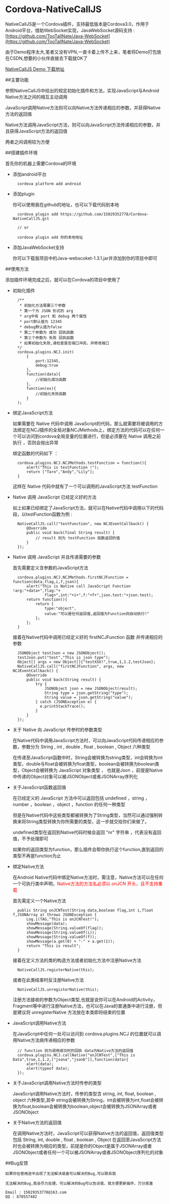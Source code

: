
# Cordova-NativeCallJS

NativeCallJS是一个Cordova插件，支持最低版本是Cordova3.0，作用于Android平台，借助WebSocket实现，JavaWebSocket源码支持 : [https://github.com/TooTallNate/Java-WebSocket](https://github.com/TooTallNate/Java-WebSocket)

由于Demo程序太大,笔者又没有VPN,一直卡着上传不上来，笔者将Demo打包放在CSDN,想要的小伙伴直接去下载就OK了

[NativeCallJS Demo 下载地址](http://download.csdn.net/detail/yangjizhao/9614707)

##主要功能

参照NativeCallJS中给出的规定初始化插件和方法，实现JavaScript与Android Native方法之间的相互主动调用

JavaScript调用Native方法则可以向Native方法传递相应的参数，并获得Native方法的返回值

Native方法调用JavaScript方法，则可以向JavaScript方法传递相应的参数，并且获得JavaScript方法的返回值

两者之间调用较为方便

##搭建插件环境

首先你的机器上需要Cordova的环境

- 添加android平台

	

		cordova platform add android
	

- 添加plugin
  
	你可以使用我在github的地址，也可以下载代码到本地
	
	
		
		cordova plugin add https://github.com/15029352778/Cordova-NativeCallJS.git
		
		// or
		
		cordova plugin add 你的本地地址

	
- 添加JavaWebSocket支持
	
	你可以下载我项目中的Java-webscoket-1.3.1.jar并添加到你的项目中即可


##使用方法
	
添加插件环境完成之后，就可以在Cordova的项目中使用了

- 初始化插件
	
		/**
		 * 初始化方法需要三个参数
		 * 第一个为 JSON 形式的 arg
		 * arg中有 port 和 debug 两个属性
		 * port默认值为 12345
		 * debug默认值为false
		 * 第二个参数为 成功 回执函数
		 * 第三个参数为 失败 回执函数
		 * 如果初始化失败,请检查是否端口冲突，并修改端口 
		*/
		cordova.plugins.NCJ.init(
			{
				port:12345,
				debug:true
			},
			function(data){
				//初始化成功函数
			},
			function(ex){
				//初始化失败函数
			}
		);

- 绑定JavaScript方法

	如果需要在 Native 代码中调用 JavaScript的代码，那么就需要将被调用的方法绑定在NCJ插件的全局对象NCJMethods上，绑定方法的代码可以在任何一个可以访问到cordova全局变量的位置进行，但是必须要在 Native 调用之前执行 ，否则会抛出异常

	绑定函数的代码如下 ：
		
		cordova.plugins.NCJ.NCJMethods.testFunction = function(){
	        alert("This is testFunction !");
	        return ["Taro","Andy","Lily"];
	    }

	这样在 Native 代码中就有了一个可以调用的JavaScript方法 testFunction

- Native 调用 JavaScript 已经定义好的方法

	如上如果已经绑定了JavaScript方法，就可以在Native代码中调用以下的代码段，以testFunction函数为例 :
		
		NativeCallJS.call("testFunction", new NCJEventCallback() {
            @Override
            public void back(final String result) {
               	// result 则为 testFunction 函数返回的值
            }
        });

- Native 调用 JavaScript 并且传递需要的参数

	首先需要定义含参数的JavaScript方法
	
		cordova.plugins.NCJ.NCJMethods.firstNCJFunction = function(data,flag,i,f,json){
            alert("This is Native call JavaScript Function !arg:"+data+",flag:"+
                    flag+",int:"+i+",f:"+f+",json.test:"+json.test);
            return function(){
                return {
                    type:"object",
                    value:"可以是任何返回值,返回值为Function则自动执行!"
                };
            };
        }
	
	接着在Native代码中调用已经定义好的 firstNCJFunction 函数 并传递相应的参数
	
		JSONObject testJson = new JSONObject();
        testJson.put("test","This is json type");
        Object[] args = new Object[]{"testXXX!",true,1,1.2,testJson};
        NativeCallJS.call("firstNCJFunction", args, new NCJEventCallback() {
            @Override
            public void back(String result) {
                try {
                    JSONObject json = new JSONObject(result);
                    String type = json.getString("type");
                    String value = json.getString("value");
                } catch (JSONException e) {
                  e.printStackTrace();
                }
            }
        });

- 关于 Native 向 JavaScript 传参时的参数类型

	在Native代码中调用JavaScript方法时，可以向JavaScript代码传递相应的参数，参数分为 String , int , double , float , boolean , Object 六种类型
	
	在传递至JavaScript函数中时，String会被转换为string类型，int会转换为int类型，double与float会被转换为float类型，boolean会被转换为boolean类型，Object会被转换为 JavaScript 对象类型 ， 也就是Json ，前提是Native中传递的Object对象可以被JSONObject或者JSONArray序列化

- 关于JavaScript函数返回值

	在已经定义的 JavaScript 方法中可以返回包括 undefined ，string ，number ，boolean ，object ，function 的任何一种类型
	
	但是在Native代码中这些类型都被转换为了String类型，当然可以通过强制转换来将String类型转换为你所需要的类型，这一步就交给你们来做了。

	undefined类型在返回到Native代码时候会返回 "nr" 字符串 ，代表没有返回值，不予处理即可

	如果你的返回类型为function，那么插件会帮你执行这个function,直到返回的类型不再是function为止

- 绑定Native方法
	
	在Android Native代码中绑定Native方法时，需注意，Native方法可以在任何一个可执行类中声明，<span style = 'color:red'>Native方法的方法名必须以 onJCN 开头，且不支持重载	</span>
	
	首先需定义一个Native方法
		
		public String onJCNTest(String data,boolean flag,int i,float f,JSONArray a) throws JSONException {
	        Log.i(TAG,"This is onJCNTest!");
	        showMessage(data);
	        showMessage(String.valueOf(flag));
	        showMessage(String.valueOf(i));
	        showMessage(String.valueOf(f));
	        showMessage(a.get(0) + "-" + a.get(1));
	        return "This is result";
	    }
	
	接着在定义方法的类的构造方法或者初始化方法中注册Native方法

		NativeCallJS.registerNative(this);
	
	或者在此类结束时反注册Native方法
		
		NativeCallJS.unregisterNative(this);
	
	注册方法接收的参数为Object类型,也就是说你可以在Android的Activity，Fragment等中进行注册Native方法，也可以在Java的普通类中进行注册，但是建议将 unregisterNative 方法放在本类即将结束的位置

- JavaScript调用Native方法
	
	在JavaScript中任何一处可以访问到 cordova.plugins.NCJ 的位置就可以调用Native方法病传递相应的参数
		
		// function 则为调用成功时的回执 data为Native方法的返回值
		cordova.plugins.NCJ.callNative("onJCNTest",["This is Data",true,1,1.2,["jsona","jsonb"]],function(data){
            alert(data);
            alert(typeof data);
        });

- 关于JavaScript调用Native方法时传参的类型
	
	JavaScript调用Native方法时，传参的类型含 string, int, float, boolean , object 六种类型,其中 string会被转换为String，int会被转换为int,float会被转换为float,boolean会被转换为boolean,object会被转换为JSONArray或者JSONObject

- 关于Native方法的返回值

	在调用Native方法时，JavaScript可以获得Native方法的返回值，返回值类型包括 String, int, double , float , boolean , Object 在返回至JavaScript方法时也会被转换为相应的类型，前提是你的Object是属于JSONArray或者JSONObject或者任何一个可以被JSONArray或者JSONObject序列化的对象

##Bug反馈

	如果你在使用途中出现了无法解决或者可以解决的Bug,可以联系我
	
	无法解决的Bug,我会尽力处理，可以解决的Bug可以告诉我，我方便更新插件，万分感激
	
	Email : 15029353778@163.com
	QQ : 870557482 

	


